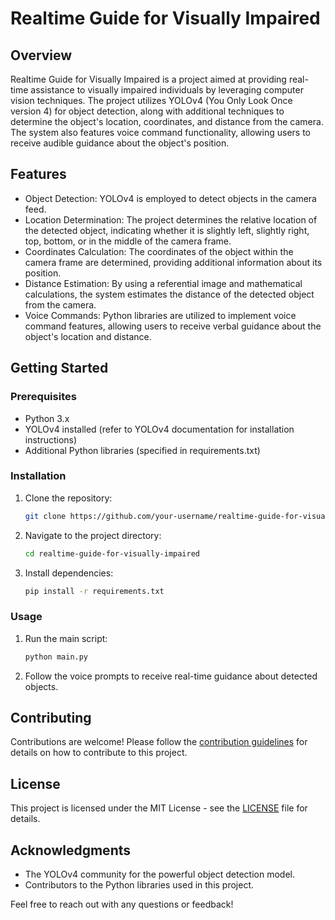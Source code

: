 # Realtime Guide for Visually Impaired

## Overview

Realtime Guide for Visually Impaired is a project aimed at providing real-time assistance to visually impaired individuals by leveraging computer vision techniques. The project utilizes YOLOv4 (You Only Look Once version 4) for object detection, along with additional techniques to determine the object's location, coordinates, and distance from the camera. The system also features voice command functionality, allowing users to receive audible guidance about the object's position.

## Features

- Object Detection: YOLOv4 is employed to detect objects in the camera feed.
- Location Determination: The project determines the relative location of the detected object, indicating whether it is slightly left, slightly right, top, bottom, or in the middle of the camera frame.
- Coordinates Calculation: The coordinates of the object within the camera frame are determined, providing additional information about its position.
- Distance Estimation: By using a referential image and mathematical calculations, the system estimates the distance of the detected object from the camera.
- Voice Commands: Python libraries are utilized to implement voice command features, allowing users to receive verbal guidance about the object's location and distance.

## Getting Started

### Prerequisites

- Python 3.x
- YOLOv4 installed (refer to YOLOv4 documentation for installation instructions)
- Additional Python libraries (specified in requirements.txt)

### Installation

1. Clone the repository:

    ```bash
    git clone https://github.com/your-username/realtime-guide-for-visually-impaired.git
    ```

2. Navigate to the project directory:

    ```bash
    cd realtime-guide-for-visually-impaired
    ```

3. Install dependencies:

    ```bash
    pip install -r requirements.txt
    ```

### Usage

1. Run the main script:

    ```bash
    python main.py
    ```

2. Follow the voice prompts to receive real-time guidance about detected objects.

## Contributing

Contributions are welcome! Please follow the [contribution guidelines](CONTRIBUTING.md) for details on how to contribute to this project.

## License

This project is licensed under the MIT License - see the [LICENSE](LICENSE) file for details.

## Acknowledgments

- The YOLOv4 community for the powerful object detection model.
- Contributors to the Python libraries used in this project.

Feel free to reach out with any questions or feedback!
